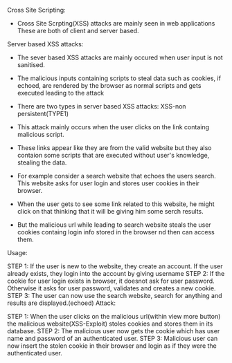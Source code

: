 Cross Site Scripting:

- Cross Site Scrpting(XSS) attacks are mainly seen in web applications These are both of client and server based.

Server based XSS attacks:

-  The sever based XSS attacks are mainly occured when user input is not sanitised.
-  The malicious inputs containing scripts to steal data such as cookies, if echoed, are rendered by the browser as normal scripts and gets executed leading to the attack
-  There are two types in server based XSS attacks:
XSS-non persistent(TYPE1)
- This attack mainly occurs when the user clicks on the link containg malicious script. 
- These links appear like they are from the valid website but they also contaion some scripts that are executed without user's knowledge, stealing the data.

- For example consider a search website that echoes the users search. This website asks for user login and stores user cookies in their browser.
- When the user gets to see some link related to this website, he might click on that thinking that it will be giving him some serch results.
- But the malicious url while leading to search website steals the user cookies containg login info stored in the browser nd then can access them.

Usage:

STEP 1: If the user is new to the website, they create an account.
        If the user already exists, they login into the account by giving username
STEP 2: If the cookie for user login exists in browser, it doesnot ask for user password.
        Otherwise it asks for user password, validates and creates a new cookie.
STEP 3: The user can now use the search website, search for anything and results are displayed.(echoed)
Attack:

STEP 1: When the user clicks on the malicious url(within view more button) the malicious website(XSS-Exploit) stoles cookies and stores them in its database.
STEP 2: The malicious user now gets the cookie which has user name and password of an authenticated user.
STEP 3: Malicious user can now insert the stolen cookie in their browser and login as if they were the authenticated user.
